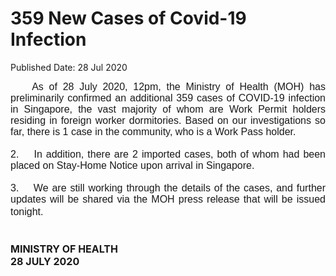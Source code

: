 <html>
    <meta http-equiv="Content-Type" content="text/html; charset=utf-8"/>
    <meta charset="utf-8"/>
    <title>359 New Cases of Covid-19 Infection</title>
    <body><h1>359 New Cases of Covid-19 Infection</h1>
    <p>Published Date: 28 Jul 2020</p> <p style="text-align: justify;"><span style="font-family: Arial;"><span style="font-size: 16px;">&nbsp; &nbsp; As of 28 July 2020, 12pm, the Ministry of Health (MOH) has preliminarily confirmed an additional 359 cases of COVID-19 infection in Singapore, the vast majority of whom are Work Permit holders residing in foreign worker dormitories. Based on our investigations so far, there is 1 case in the community, who is a Work Pass holder.&nbsp;<br><br>2.&nbsp; &nbsp; In addition, there are 2 imported cases, both of whom had been placed on Stay-Home Notice upon arrival in Singapore.&nbsp;&nbsp;<br><br>3.&nbsp; &nbsp; We are still working through the details of the cases, and further updates will be shared via the MOH press release that will be issued tonight.</span></span><span style="font-size: 16px;">&nbsp;<br><br><br><strong>MINISTRY OF HEALTH<br>28 JULY 2020</strong></span></p></body>
</html>